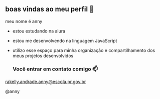 ## boas vindas ao meu perfil 💙

meu nome é anny 

- estou estudando na alura
- estou me desenvolvendo na linguagem  JavaScript
- utilizo esse espaço para minha organizaçâo e compartilhamento dos meus projetos desenvolvidos

  ### Você entrar em contato comigo 📫

 rakelly.andrade.anny@escola.pr.gov.br

 @anny 
